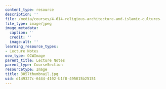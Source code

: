 ```yaml
---
content_type: resource
description: ''
file: /media/courses/4-614-religious-architecture-and-islamic-cultures-fall-2002/d149327c64444102b1f8495015b25151_3057thumbnail.jpg
file_type: image/jpeg
image_metadata:
  caption: ''
  credit: ''
  image-alt: ''
learning_resource_types:
- Lecture Notes
ocw_type: OCWImage
parent_title: Lecture Notes
parent_type: CourseSection
resourcetype: Image
title: 3057thumbnail.jpg
uid: d149327c-6444-4102-b1f8-495015b25151
---
```

